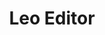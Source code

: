 ---
codehost: https://github.com/https://github.com/leo-editor
logohandle: leoeditor
sort: leoeditor
title: Leo Editor
website: https://www.leoeditor.com/
---